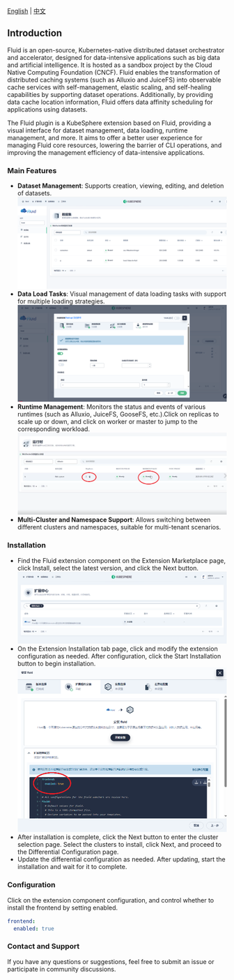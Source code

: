 [English](/docs/en/index.md) | [中文](/docs/zh/index.md)

## Introduction

Fluid is an open-source, Kubernetes-native distributed dataset orchestrator and accelerator, designed for data-intensive applications such as big data and artificial intelligence. It is hosted as a sandbox project by the Cloud Native Computing Foundation (CNCF). Fluid enables the transformation of distributed caching systems (such as Alluxio and JuiceFS) into observable cache services with self-management, elastic scaling, and self-healing capabilities by supporting dataset operations. Additionally, by providing data cache location information, Fluid offers data affinity scheduling for applications using datasets.

The Fluid plugin is a KubeSphere extension based on Fluid, providing a visual interface for dataset management, data loading, runtime management, and more. It aims to offer a better user experience for managing Fluid core resources, lowering the barrier of CLI operations, and improving the management efficiency of data-intensive applications.

### Main Features

- **Dataset Management**: Supports creation, viewing, editing, and deletion of datasets.
![datasetlist.png](/docs/images/datasetlist.png)
- **Data Load Tasks**: Visual management of data loading tasks with support for multiple loading strategies.
![dataloadconfig.png](/docs/images/dataloadconfig.png)
- **Runtime Management**: Monitors the status and events of various runtimes (such as Alluxio, JuiceFS, GooseFS, etc.).Click on replicas to scale up or down, and click on worker or master to jump to the corresponding workload.
![rumtime.png](/docs/images/rumtime.png)
- **Multi-Cluster and Namespace Support**: Allows switching between different clusters and namespaces, suitable for multi-tenant scenarios.

### Installation

- Find the Fluid extension component on the Extension Marketplace page, click Install, select the latest version, and click the Next button.
![extensioncentor.png](/docs/images/extensioncentor.png)
- On the Extension Installation tab page, click and modify the extension configuration as needed. After configuration, click the Start Installation button to begin installation.
![fluidinstallconfig.png](/docs/images/fluidinstallconfig.png)
- After installation is complete, click the Next button to enter the cluster selection page. Select the clusters to install, click Next, and proceed to the Differential Configuration page.
- Update the differential configuration as needed. After updating, start the installation and wait for it to complete.

### Configuration

Click on the extension component configuration, and control whether to install the frontend by setting enabled.
```yaml
frontend:
  enabled: true
```

### Contact and Support

If you have any questions or suggestions, feel free to submit an issue or participate in community discussions.
